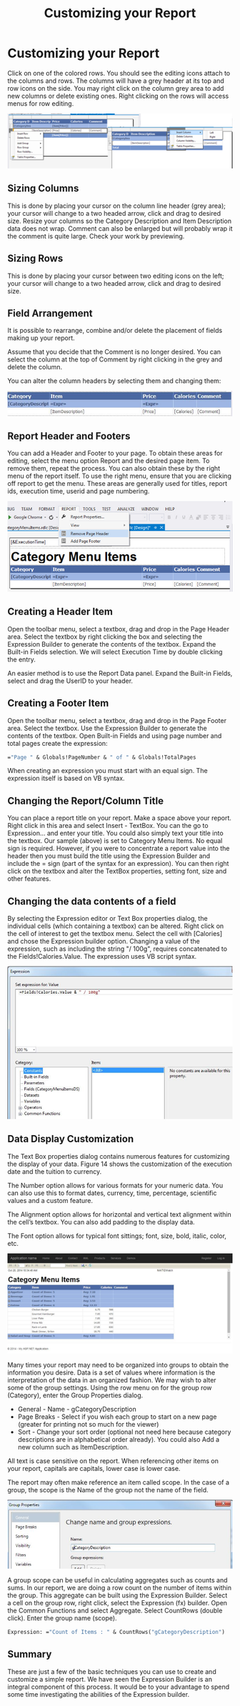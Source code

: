 ﻿---
title: Customizing your Report
---
# Customizing your Report

Click on one of the colored rows. You should see the editing icons attach to the columns and rows. The columns will have a grey header at its top and row icons on the side. You may right click on the column grey area to add new columns or delete existing ones. Right clicking on the rows will access menus for row editing.

![](./Customize_01.jpg)

## Sizing Columns

This is done by placing your cursor on the column line header (grey area); your cursor will change to a two headed arrow, click and drag to desired size. Resize your columns so the Category Description and Item Description data does not wrap. Comment can also be enlarged but will probably wrap it the comment is quite large. Check your work by previewing.

## Sizing Rows

This is done by placing your cursor between two editing icons on the left; your cursor will change to a two headed arrow, click and drag to desired size.

## Field Arrangement

It is possible to rearrange, combine and/or delete the placement of fields making up your report.

Assume that you decide that the Comment is no longer desired. You can select the column at the top of Comment by right clicking in the grey and delete the column.

You can alter the column headers by selecting them and changing them:

![](./Customize_02.jpg)

## Report Header and Footers

You can add a Header and Footer to your page. To obtain these areas for editing, select the menu option Report and the desired page item. To remove them, repeat the process. You can also obtain these by the right menu of the report itself. To use the right menu, ensure that you are clicking off report to get the menu. These areas are generally used for titles, report ids, execution time, userid and page numbering.

![](./Customize_03.jpg)

## Creating a Header Item

Open the toolbar menu, select a textbox, drag and drop in the Page Header area. Select the textbox by right clicking the box and selecting the Expression Builder to generate the contents of the textbox. Expand the Built-in Fields selection. We will select Execution Time by double clicking the entry.

An easier method is to use the Report Data panel. Expand the Built-in Fields, select and drag the UserID to your header.

## Creating a Footer Item

Open the toolbar menu, select a textbox, drag and drop in the Page Footer area. Select the textbox. Use the Expression Builder to generate the contents of the textbox. Open Built-in Fields and using page number and total pages create the expression:

```vb
="Page " & Globals!PageNumber & " of " & Globals!TotalPages
```

When creating an expression you must start with an equal sign. The expression itself is based on VB syntax.

## Changing the Report/Column Title

You can place a report title on your report. Make a space above your report. Right click in this area and select Insert - TextBox. You can the go to Expression… and enter your title. You could also simply text your title into the textbox. Our sample (above) is set to Category Menu Items. No equal sign is required. However, if you were to concentrate a report value into the header then you must build the title using the Expression Builder and include the = sign (part of the syntax for an expression). You can then right click on the textbox and alter the TextBox properties, setting font, size and other features.

## Changing the data contents of a field

By selecting the Expression editor or Text Box properties dialog, the individual cells (which containing a textbox) can be altered. Right click on the cell of interest to get the textbox menu. Select the cell with \[Calories\] and chose the Expression builder option. Changing a value of the expression, such as including the string "/ 100g", requires concatenated to the Fields!Calories.Value. The expression uses VB script syntax.

![](./Customize_04.jpg)

## Data Display Customization

The Text Box properties dialog contains numerous features for customizing the display of your data. Figure 14 shows the customization of the execution date and the tuition to currency.

The Number option allows for various formats for your numeric data. You can also use this to format dates, currency, time, percentage, scientific values and a custom feature.

The Alignment option allows for horizontal and vertical text alignment within the cell’s textbox. You can also add padding to the display data.

The Font option allows for typical font sittings; font, size, bold, italic, color, etc.

![](./CustomizedReport.jpg)

Many times your report may need to be organized into groups to obtain the information you desire. Data is a set of values where information is the interpretation of the data in an organized fashion. We may wish to alter some of the group settings. Using the row menu on for the group row (Category), enter the Group Properties dialog.

- General - Name - gCategoryDescription
- Page Breaks - Select if you wish each group to start on a new page (greater for printing not so much for the viewer)
- Sort - Change your sort order (optional not need here because category descriptions are in alphabetical order already). You could also Add a new column such as ItemDescription.

All text is case sensitive on the report. When referencing other items on your report, capitals are capitals, lower case is lower case.

The report may often make reference an item called scope. In the case of a group, the scope is the Name of the group not the name of the field.

![](./Customize_05.jpg)

A group scope can be useful in calculating aggregates such as counts and sums. In our report, we are doing a row count on the number of items within the group. This aggregate can be built using the Expression Builder. Select a cell on the group row, right click, select the Expression (fx) builder. Open the Common Functions and select Aggregate. Select CountRows (double click). Enter the group name (scope).

```vb
Expression: ="Count of Items : " & CountRows("gCategoryDescription")
```

## Summary

These are just a few of the basic techniques you can use to create and customize a simple report. We have seen the Expression Builder is an integral component of this process. It would be to your advantage to spend some time investigating the abilities of the Expression builder.
